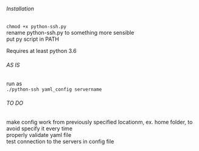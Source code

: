 ###### Installation

`chmod +x python-ssh.py`  
rename python-ssh.py to something more sensible  
put py script in PATH  
  
Requires at least python 3.6  





###### AS IS
run as   
`./python-ssh yaml_config servername`


###### TO DO
make config work from previously specified locationm, ex. home folder, to avoid specify it every time  
properly validate yaml file  
test connection to the servers in config file  
